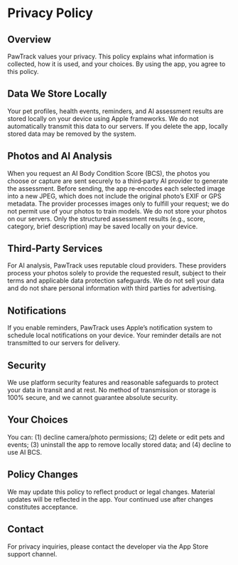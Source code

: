 # Privacy Policy

## Overview

PawTrack values your privacy. This policy explains what information is collected, how it is used, and your choices. By using the app, you agree to this policy.

## Data We Store Locally

Your pet profiles, health events, reminders, and AI assessment results are stored locally on your device using Apple frameworks. We do not automatically transmit this data to our servers. If you delete the app, locally stored data may be removed by the system.

## Photos and AI Analysis

When you request an AI Body Condition Score (BCS), the photos you choose or capture are sent securely to a third‑party AI provider to generate the assessment. Before sending, the app re‑encodes each selected image into a new JPEG, which does not include the original photo’s EXIF or GPS metadata. The provider processes images only to fulfill your request; we do not permit use of your photos to train models. We do not store your photos on our servers. Only the structured assessment results (e.g., score, category, brief description) may be saved locally on your device.

## Third‑Party Services

For AI analysis, PawTrack uses reputable cloud providers. These providers process your photos solely to provide the requested result, subject to their terms and applicable data protection safeguards. We do not sell your data and do not share personal information with third parties for advertising.

## Notifications

If you enable reminders, PawTrack uses Apple’s notification system to schedule local notifications on your device. Your reminder details are not transmitted to our servers for delivery.

## Security

We use platform security features and reasonable safeguards to protect your data in transit and at rest. No method of transmission or storage is 100% secure, and we cannot guarantee absolute security.

## Your Choices

You can: (1) decline camera/photo permissions; (2) delete or edit pets and events; (3) uninstall the app to remove locally stored data; and (4) decline to use AI BCS.

## Policy Changes

We may update this policy to reflect product or legal changes. Material updates will be reflected in the app. Your continued use after changes constitutes acceptance.

## Contact

For privacy inquiries, please contact the developer via the App Store support channel.
